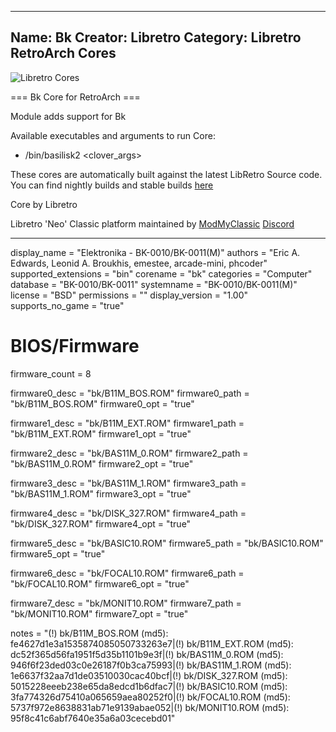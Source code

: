 -----------------------
Name: Bk
Creator: Libretro
Category: Libretro RetroArch Cores
-----------------------
![Libretro Cores](https://modmyclassic.com/wp-content/uploads/2020/06/LibRetroNeoCoresSmall.png)

=== Bk Core for RetroArch ===

Module adds support for Bk

Available executables and arguments to run Core:
- /bin/basilisk2 <rom> <clover_args>

These cores are automatically built against the latest LibRetro Source code. You can find nightly builds and stable builds [here](https://modmyclassic.com/hmodcores)

Core by Libretro

Libretro 'Neo' Classic platform maintained by [ModMyClassic](https://modmyclassic.com) [Discord](https://modmyclassic.com/discord)

-----------------------

display_name = "Elektronika - BK-0010/BK-0011(M)"
authors = "Eric A. Edwards, Leonid A. Broukhis, emestee, arcade-mini, phcoder"
supported_extensions = "bin"
corename = "bk"
categories = "Computer"
database = "BK-0010/BK-0011"
systemname = "BK-0010/BK-0011(M)"
license = "BSD"
permissions = ""
display_version = "1.00"
supports_no_game = "true"

# BIOS/Firmware
firmware_count = 8

firmware0_desc = "bk/B11M_BOS.ROM"
firmware0_path = "bk/B11M_BOS.ROM"
firmware0_opt = "true"

firmware1_desc = "bk/B11M_EXT.ROM"
firmware1_path = "bk/B11M_EXT.ROM"
firmware1_opt = "true"

firmware2_desc = "bk/BAS11M_0.ROM"
firmware2_path = "bk/BAS11M_0.ROM"
firmware2_opt = "true"

firmware3_desc = "bk/BAS11M_1.ROM"
firmware3_path = "bk/BAS11M_1.ROM"
firmware3_opt = "true"

firmware4_desc = "bk/DISK_327.ROM"
firmware4_path = "bk/DISK_327.ROM"
firmware4_opt = "true"

firmware5_desc = "bk/BASIC10.ROM"
firmware5_path = "bk/BASIC10.ROM"
firmware5_opt = "true"

firmware6_desc = "bk/FOCAL10.ROM"
firmware6_path = "bk/FOCAL10.ROM"
firmware6_opt = "true"

firmware7_desc = "bk/MONIT10.ROM"
firmware7_path = "bk/MONIT10.ROM"
firmware7_opt = "true"

notes = "(!) bk/B11M_BOS.ROM (md5): fe4627d1e3a1535874085050733263e7|(!) bk/B11M_EXT.ROM (md5): dc52f365d56fa1951f5d35b1101b9e3f|(!) bk/BAS11M_0.ROM (md5): 946f6f23ded03c0e26187f0b3ca75993|(!) bk/BAS11M_1.ROM (md5): 1e6637f32aa7d1de03510030cac40bcf|(!) bk/DISK_327.ROM (md5): 5015228eeeb238e65da8edcd1b6dfac7|(!) bk/BASIC10.ROM (md5): 3fa774326d75410a065659aea80252f0|(!) bk/FOCAL10.ROM (md5): 5737f972e8638831ab71e9139abae052|(!) bk/MONIT10.ROM (md5): 95f8c41c6abf7640e35a6a03cecebd01"
